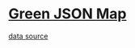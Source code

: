 [Green JSON Map](https://github.com/blairanderson/greenjson/blob/master/data.geojson)
=========

[data source](http://gazette.com/list-and-map-colorado-issues-136-licenses-for-recreational-marijuana-sales/article/1511511)
